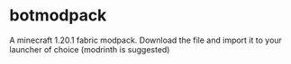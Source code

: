 # botmodpack

A minecraft 1.20.1 fabric modpack.
Download the file and import it to your launcher of choice (modrinth is suggested)
